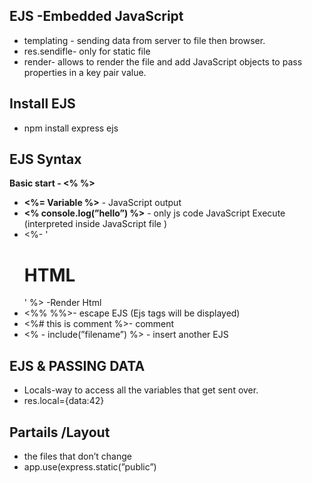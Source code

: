 ## EJS -Embedded JavaScript
- templating - sending data from server to file then browser.<br/>
- res.sendifle- only for static file<br/>
- render- allows to render the file and add JavaScript objects to pass properties in a key pair value.<br/>
## Install EJS
- npm install express ejs<br/>
## EJS Syntax 
**Basic start - <% %>**<br/>
- **<%= Variable %>** -  JavaScript output<br/>
- **<% console.log(”hello”) %>** - only js code JavaScript Execute (interpreted inside JavaScript file )<br/>
- <%- '<h1>HTML</h1>' %> -Render Html<br/>
- <%% %%>- escape EJS (Ejs tags will be displayed)<br/>
- <%#  this is comment %>- comment<br/>
- <% - include(”filename”) %> - insert another EJS<br/>
## EJS & PASSING DATA
- Locals-way to access all the variables that get sent over. <br/>
- res.local={data:42}
## Partails /Layout
- the files that don’t change <br/>
- app.use(express.static(”public”)<br/>
